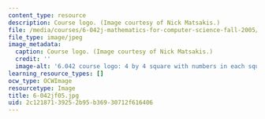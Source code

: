 ```yaml
---
content_type: resource
description: Course logo. (Image courtesy of Nick Matsakis.)
file: /media/courses/6-042j-mathematics-for-computer-science-fall-2005/2c12187139252b95b36930712f616406_6-042jf05.jpg
file_type: image/jpeg
image_metadata:
  caption: Course logo. (Image courtesy of Nick Matsakis.)
  credit: ''
  image-alt: '6.042 course logo: 4 by 4 square with numbers in each square.'
learning_resource_types: []
ocw_type: OCWImage
resourcetype: Image
title: 6-042jf05.jpg
uid: 2c121871-3925-2b95-b369-30712f616406
---
```

